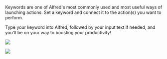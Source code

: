 Keywords are one of Alfred's most commonly used and most useful ways of launching actions. Set a keyword and connect it to the action(s) you want to perform.

Type your keyword into Alfred, followed by your input text if needed, and you'll be on your way to boosting your productivity!


[![](https://img.shields.io/badge/version-v1.0-green)](./alfred-demo.alfredworkflow)



<!-- more -->
[![](https://img.shields.io/badge/version-v1.0-green)](./alfred-demo.alfredworkflow)
